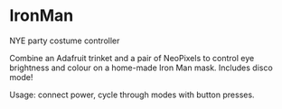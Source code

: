 # IronMan
NYE party costume controller

Combine an Adafruit trinket and a pair of NeoPixels to control eye brightness and colour on a home-made Iron Man mask. Includes disco mode! 

Usage: connect power, cycle through modes with button presses. 

